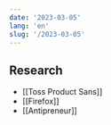 ```yaml
---
date: '2023-03-05'
lang: 'en'
slug: '/2023-03-05'
---
```


## Research

- [[Toss Product Sans]]
- [[Firefox]]
- [[Antipreneur]]
